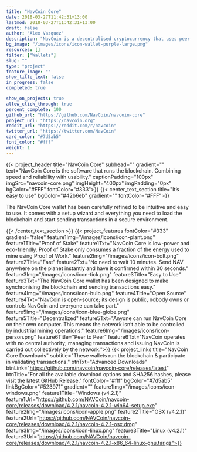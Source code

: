```yaml
---
title: "NavCoin Core"
date: 2018-03-27T11:42:31+13:00
lastmod: 2018-03-27T11:42:31+13:00
draft: false
author: "Alex Vazquez"
description: "NavCoin is a decentralised cryptocurrency that uses peer-to-peer technology to operate with no central authority or banks; managing transactions and the issuing of NavCoin is carried out collectively by the network."
bg_image: "/images/icons/icon-wallet-purple-large.png"
resources: []
filter: ["Wallets"]
slug: ""
type: "project"
feature_image: ""
show_title_text: false
in_progress: false
completed: true

show_on_projects: true
allow_click_through: true
percent_complete: 100
github_url: "https://github.com/NavCoin/navcoin-core"
project_url: "https://navcoin.org"
reddit_url: "https://reddit.com/r/navcoin"
twitter_url: "https://twitter.com/NavCoin"
card_color: "#7d5ab5"
font_color: "#fff"
weight: 1
---
```

{{< project_header
    title="NavCoin Core"
    subhead=""
    gradient=""
    text="NavCoin Core is the software that runs the blockchain. Combining speed and reliability with usability."
    captionPadding="100px"
    imgSrc="navcoin-core.png"
    imgHeight="400px"
    imgPadding="0px"
    bgColor="#FFF"
    fontColor="#333">}}
{{< center_text_section
    title="It’s easy to use"
    bgColor="#42b6eb"
    gradient=""
    fontColor="#FFF">}}
    <p>The NavCoin Core wallet has been carefully refined to be intuitive and easy to use. It comes with a setup wizard and everything you need to load the blockchain and start sending transactions in a secure environment.</p>
{{< /center_text_section >}}
{{< project_features
    fontColor="#333"
    gradient="false"
    feature1Img="/images/icons/icon-plant.png"
    feature1Title="Proof of Stake"
    feature1Txt="NavCoin Core is low-power and eco-friendly. Proof of Stake only consumes a fraction of the energy used to mine using Proof of Work."
    feature2Img="/images/icons/icon-bolt.png"
    feature2Title="Fast"
    feature2Txt="No need to wait 10 minutes. Send NAV anywhere on the planet instantly and have it confirmed within 30 seconds."
    feature3Img="/images/icons/icon-tick.png"
    feature3Title="Easy to Use"
    feature3Txt="The NavCoin Core wallet has been designed to make synchronising the blockchain and sending transactions easy."
    feature4Img="/images/icons/icon-bulb.png"
    feature4Title="Open Source"
    feature4Txt="NavCoin is open-source; its design is public, nobody owns or controls NavCoin and everyone can take part."
    feature5Img="/images/icons/icon-blue-globe.png"
    feature5Title="Decentralized"
    feature5Txt="Anyone can run NavCoin Core on their own computer. This means the network isn’t able to be controlled by industrial mining operations."
    feature6Img="/images/icons/icon-person.png"
    feature6Title="Peer to Peer"
    feature6Txt="NavCoin operates with no central authority; managing transactions and issuing NavCoin is carried out collectively by the network.">}}
{{< project_links
    title="NavCoin Core Downloads"
    subtitle="These wallets run the blockchain & participate in validating transactions."
    btnTxt="Advanced Downloads"
    btnLink="https://github.com/navcoin/navcoin-core/releases/latest"
    btnTitle="For all the available download options and SHA256 hashes, please visit the latest GitHub Release."
    fontColor="#fff"
    bgColor="#7d5ab5"
    linkBgColor="#523971"
    gradient=""
    feature1Img="/images/icons/icon-windows.png"
    feature1Title="Windows (v4.2.1)"
    feature1Url="https://github.com/NAVCoin/navcoin-core/releases/download/4.2.1/navcoin-4.2.1-win64-setup.exe"
    feature2Img="/images/icons/icon-apple.png"
    feature2Title="OSX (v4.2.1)"
    feature2Url="https://github.com/NAVCoin/navcoin-core/releases/download/4.2.1/navcoin-4.2.1-osx.dmg"
    feature3Img="/images/icons/icon-linux.png"
    feature3Title="Linux (v4.2.1)"
    feature3Url="https://github.com/NAVCoin/navcoin-core/releases/download/4.2.1/navcoin-4.2.1-x86_64-linux-gnu.tar.gz">}}
